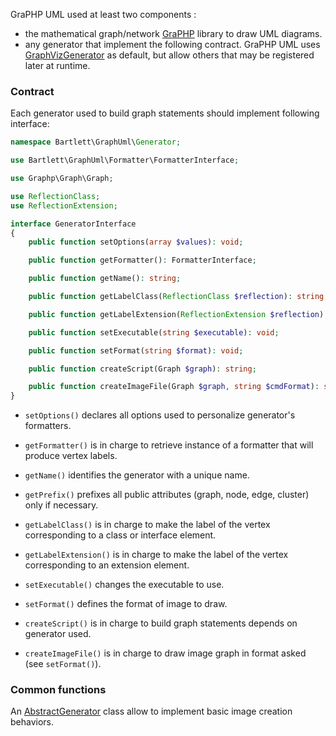 GraPHP UML used at least two components :

- the mathematical graph/network [GraPHP](https://github.com/graphp/graph) library to draw UML diagrams.
- any generator that implement the following contract.
GraPHP UML uses [GraphVizGenerator](https://github.com/llaville/graph-uml/blob/master/src/Generator/GraphVizGenerator.php)
as default, but allow others that may be registered later at runtime.

### Contract

Each generator used to build graph statements should implement following interface:

```php
namespace Bartlett\GraphUml\Generator;

use Bartlett\GraphUml\Formatter\FormatterInterface;

use Graphp\Graph\Graph;

use ReflectionClass;
use ReflectionExtension;

interface GeneratorInterface
{
    public function setOptions(array $values): void;

    public function getFormatter(): FormatterInterface;

    public function getName(): string;

    public function getLabelClass(ReflectionClass $reflection): string;

    public function getLabelExtension(ReflectionExtension $reflection): string;

    public function setExecutable(string $executable): void;

    public function setFormat(string $format): void;

    public function createScript(Graph $graph): string;

    public function createImageFile(Graph $graph, string $cmdFormat): string;
}
```

* `setOptions()` declares all options used to personalize generator's formatters.

* `getFormatter()` is in charge to retrieve instance of a formatter that will produce vertex labels.

* `getName()` identifies the generator with a unique name.

* `getPrefix()` prefixes all public attributes (graph, node, edge, cluster) only if necessary.

* `getLabelClass()` is in charge to make the label of the vertex corresponding to a class or interface element.

* `getLabelExtension()` is in charge to make the label of the vertex corresponding to an extension element.

* `setExecutable()` changes the executable to use.

* `setFormat()` defines the format of image to draw.

* `createScript()` is in charge to build graph statements depends on generator used.

* `createImageFile()` is in charge to draw image graph in format asked (see `setFormat()`).

### Common functions

An [AbstractGenerator](https://github.com/llaville/graph-uml/blob/master/src/Generator/AbstractGenerator.php) class
allow to implement basic image creation behaviors.
